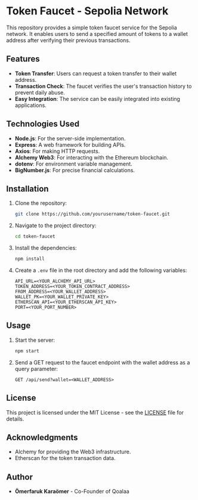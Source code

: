 
# Token Faucet - Sepolia Network

This repository provides a simple token faucet service for the Sepolia network. It enables users to send a specified amount of tokens to a wallet address after verifying their previous transactions. 

## Features

- **Token Transfer**: Users can request a token transfer to their wallet address.
- **Transaction Check**: The faucet verifies the user's transaction history to prevent daily abuse.
- **Easy Integration**: The service can be easily integrated into existing applications.

## Technologies Used

- **Node.js**: For the server-side implementation.
- **Express**: A web framework for building APIs.
- **Axios**: For making HTTP requests.
- **Alchemy Web3**: For interacting with the Ethereum blockchain.
- **dotenv**: For environment variable management.
- **BigNumber.js**: For precise financial calculations.

## Installation

1. Clone the repository:
   ```bash
   git clone https://github.com/yourusername/token-faucet.git
   ```
2. Navigate to the project directory:
   ```bash
   cd token-faucet
   ```
3. Install the dependencies:
   ```bash
   npm install
   ```
4. Create a `.env` file in the root directory and add the following variables:
   ```plaintext
   API_URL=<YOUR_ALCHEMY_API_URL>
   TOKEN_ADDRESS=<YOUR_TOKEN_CONTRACT_ADDRESS>
   FROM_ADDRESS=<YOUR_WALLET_ADDRESS>
   WALLET_PK=<YOUR_WALLET_PRIVATE_KEY>
   ETHERSCAN_API=<YOUR_ETHERSCAN_API_KEY>
   PORT=<YOUR_PORT_NUMBER>
   ```

## Usage

1. Start the server:
   ```bash
   npm start
   ```
2. Send a GET request to the faucet endpoint with the wallet address as a query parameter:
   ```plaintext
   GET /api/send?wallet=<WALLET_ADDRESS>
   ```

## License

This project is licensed under the MIT License - see the [LICENSE](LICENSE) file for details.

## Acknowledgments

- Alchemy for providing the Web3 infrastructure.
- Etherscan for the token transaction data.

## Author

- **Ömerfaruk Karaömer** - Co-Founder of Qoalaa
